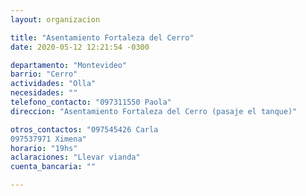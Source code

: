 ```yaml
---
layout: organizacion

title: "Asentamiento Fortaleza del Cerro"
date: 2020-05-12 12:21:54 -0300

departamento: "Montevideo"
barrio: "Cerro"
actividades: "Olla"
necesidades: ""
telefono_contacto: "097311550 Paola"
direccion: "Asentamiento Fortaleza del Cerro (pasaje el tanque)"

otros_contactos: "097545426 Carla 
097537971 Ximena"
horario: "19hs"
aclaraciones: "Llevar vianda"
cuenta_bancaria: ""

---
```

